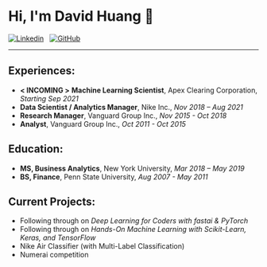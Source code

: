 # Hi, I'm David Huang 👋

[![Linkedin](https://img.shields.io/badge/LinkedIn-0077B5?style=for-the-badge&logo=linkedin&logoColor=white)](https://www.linkedin.com/in/davidihuang/)
&nbsp;
[![GitHub](https://img.shields.io/badge/GitHub-100000?style=for-the-badge&logo=github&logoColor=white)](https://github.com/hiydavid?tab=repositories)

---
## Experiences:
* **< INCOMING >** **Machine Learning Scientist**, Apex Clearing Corporation, *Starting Sep 2021*
* **Data Scientist / Analytics Manager**, Nike Inc., *Nov 2018 – Aug 2021*
* **Research Manager**, Vanguard Group Inc., *Nov 2015 - Oct 2018*
* **Analyst**, Vanguard Group Inc., *Oct 2011 - Oct 2015*

## Education:
* **MS, Business Analytics**, New York University, *Mar 2018 – May 2019*
* **BS, Finance**, Penn State University, *Aug 2007 - May 2011*

## Current Projects:
* Following through on *Deep Learning for Coders with fastai & PyTorch*
* Following through on *Hands-On Machine Learning with Scikit-Learn, Keras, and TensorFlow*
* Nike Air Classifier (with Multi-Label Classification)
* Numerai competition
